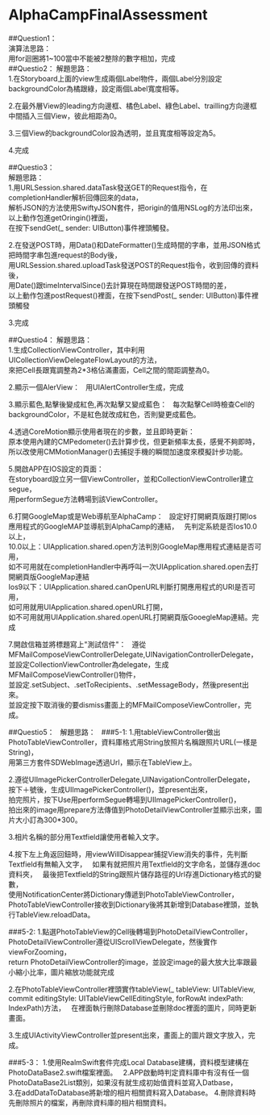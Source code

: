 # AlphaCampFinalAssessment  
##Question1：  
演算法思路：  
用for迴圈將1~100當中不能被2整除的數字相加，完成  
##Questio2：
解題思路：  
1.在Storyboard上面的view生成兩個Label物件，兩個Label分別設定backgroundColor為橘跟綠，設定兩個Label寬度相等。  

2.在最外層View的leading方向邊框、橘色Label、綠色Label、trailling方向邊框中間插入三個View，彼此相距為0。  

3.三個View的backgroundColor設為透明，並且寬度相等設定為5。  

4.完成  

##Questio3：  
解題思路：  
1.用URLSession.shared.dataTask發送GET的Request指令，在completionHandler解析回傳回來的data，  
解析JSON的方法使用SwiftyJSON套件，把origin的值用NSLog的方法印出來，以上動作包進getOringin()裡面，  
在按下sendGet(_ sender: UIButton)事件裡頭觸發。  

2.在發送POST時，用Data()和DateFormatter()生成時間的字串，並用JSON格式把時間字串包進request的Body後，  
用URLSession.shared.uploadTask發送POST的Request指令，收到回傳的資料後，  
用Date()跟timeIntervalSince()去計算現在時間跟發送POST時間的差，  
以上動作包進postRequest()裡面，在按下sendPost(_ sender: UIButton)事件裡頭觸發  

3.完成  

##Questio4：
解題思路：  
1.生成CollectionViewController，其中利用UICollectionViewDelegateFlowLayout的方法，  
來把Cell長跟寬調整為2*3格佔滿畫面，Cell之間的間距調整為0。  

2.顯示一個AlerView：  
用UIAlertController生成，完成  

3.顯示藍色,點擊後變成紅色,再次點擊又變成藍色：  
每次點擊Cell時檢查Cell的backgroundColor，不是紅色就改成紅色，否則變更成藍色。  

4.透過CoreMotion顯示使用者現在的步數，並且即時更新：  
原本使用內建的CMPedometer()去計算步伐，但更新頻率太長，感覺不夠即時，  
所以改使用CMMotionManager()去捕捉手機的瞬間加速度來模擬計步功能。  

5.開啟APP在IOS設定的頁面：  
在storyboard設立另一個ViewController，並和CollectionViewController建立segue，  
用performSegue方法轉場到該ViewController。  

6.打開GoogleMap或是Web導航至AlphaCamp：   
設定好打開網頁版跟打開Ios應用程式的GoogleMAP並導航到AlphaCamp的連結，   
先判定系統是否Ios10.0以上，  
10.0以上：UIApplication.shared.open方法判別GoogleMap應用程式連結是否可用，  
如不可用就在completionHandler中再呼叫一次UIApplication.shared.open去打開網頁版GoogleMap連結  
Ios9以下：UIApplication.shared.canOpenURL判斷打開應用程式的URl是否可用，  
如可用就用UIApplication.shared.openURL打開，  
如不可用就用UIApplication.shared.openURL打開網頁版GooegleMap連結。完成  

7.開啟信箱並將標題寫上"測試信件"：  
遵從MFMailComposeViewControllerDelegate,UINavigationControllerDelegate，  
並設定CollectionViewController為delegate，生成MFMailComposeViewController()物件，  
並設定.setSubject、.setToRecipients、.setMessageBody，然後present出來。  
並設定按下取消後的要dismiss畫面上的MFMailComposeViewController，完成。  

##Questio5：   
解題思路：  
###5-1: 
1.用tableViewController做出PhotoTableViewController，資料庫格式用String放照片名稱跟照片URL(一樣是String)，  
用第三方套件SDWebImage透過Url，顯示在TableView上。  

2.遵從UIImagePickerControllerDelegate,UINavigationControllerDelegate，  
按下＋號後，生成UIImagePickerController()，並present出來，  
拍完照片，按下Use用performSegue轉場到UIImagePickerController()，  
拍出來的image用prepare方法傳值到PhotoDetailViewController並顯示出來，圖片大小訂為300*300。  

3.相片名稱的部分用Textfield讓使用者輸入文字。  

4.按下左上角返回鈕時，用viewWillDisappear捕捉View消失的事件，先判斷Textfield有無輸入文字，   
如果有就把照片用Textfield的文字命名，並儲存進doc資料夾，  
最後把Textfield的String跟照片儲存路徑的Url存進Dictionary格式的變數，  
使用NotificationCenter將Dictionary傳遞到PhotoTableViewController，  
PhotoTableViewController接收到Dictionary後將其新增到Database裡頭，並執行TableView.reloadData。  

###5-2:
1.點選PhotoTableView的Cell後轉場到PhotoDetailViewController，   
PhotoDetailViewController遵從UIScrollViewDelegate，然後實作viewForZooming，  
return PhotoDetailViewController的image，並設定image的最大放大比率跟最小縮小比率，圖片縮放功能就完成  

2.在PhotoTableViewController裡頭實作tableView(_ tableView: UITableView, commit editingStyle: UITableViewCellEditingStyle, forRowAt indexPath: IndexPath)方法，  
在裡面執行刪除Database並刪除doc裡面的圖片，同時更新畫面。  

3.生成UIActivityViewController並present出來，畫面上的圖片跟文字放入，完成。  

###5-3：
1.使用RealmSwift套件完成Local Database建構，資料模型建構在PhotoDataBase2.swift檔案裡面。  
2.APP啟動時判定資料庫中有沒有任一個PhotoDataBase2List類別，如果沒有就生成初始值資料並寫入Datbase，  
3.在addDataToDatabase將新增的相片相關資料寫入Database。
4.刪除資料時先刪除照片的檔案，再刪除資料庫的相片相關資料。
